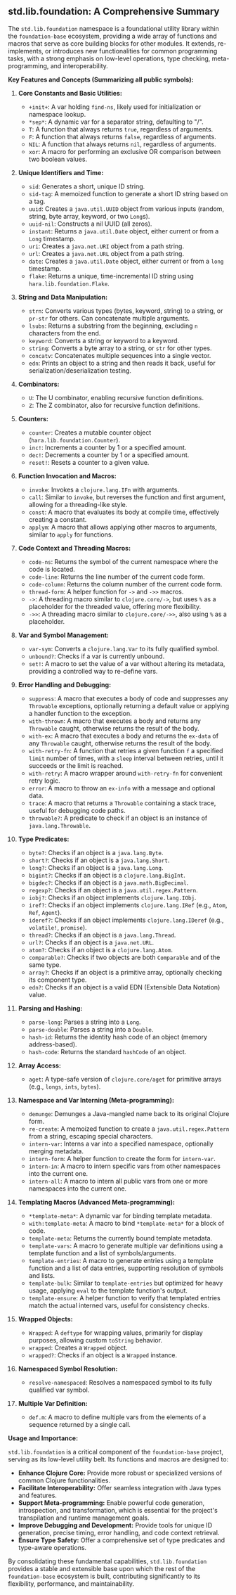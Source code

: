 ## std.lib.foundation: A Comprehensive Summary

The `std.lib.foundation` namespace is a foundational utility library within the `foundation-base` ecosystem, providing a wide array of functions and macros that serve as core building blocks for other modules. It extends, re-implements, or introduces new functionalities for common programming tasks, with a strong emphasis on low-level operations, type checking, meta-programming, and interoperability.

**Key Features and Concepts (Summarizing all public symbols):**

1.  **Core Constants and Basic Utilities:**
    *   `+init+`: A var holding `find-ns`, likely used for initialization or namespace lookup.
    *   `*sep*`: A dynamic var for a separator string, defaulting to "/".
    *   `T`: A function that always returns `true`, regardless of arguments.
    *   `F`: A function that always returns `false`, regardless of arguments.
    *   `NIL`: A function that always returns `nil`, regardless of arguments.
    *   `xor`: A macro for performing an exclusive OR comparison between two boolean values.

2.  **Unique Identifiers and Time:**
    *   `sid`: Generates a short, unique ID string.
    *   `sid-tag`: A memoized function to generate a short ID string based on a tag.
    *   `uuid`: Creates a `java.util.UUID` object from various inputs (random, string, byte array, keyword, or two `Long`s).
    *   `uuid-nil`: Constructs a nil UUID (all zeros).
    *   `instant`: Returns a `java.util.Date` object, either current or from a `Long` timestamp.
    *   `uri`: Creates a `java.net.URI` object from a path string.
    *   `url`: Creates a `java.net.URL` object from a path string.
    *   `date`: Creates a `java.util.Date` object, either current or from a `long` timestamp.
    *   `flake`: Returns a unique, time-incremental ID string using `hara.lib.foundation.Flake`.

3.  **String and Data Manipulation:**
    *   `strn`: Converts various types (bytes, keyword, string) to a string, or `pr-str` for others. Can concatenate multiple arguments.
    *   `lsubs`: Returns a substring from the beginning, excluding `n` characters from the end.
    *   `keyword`: Converts a string or keyword to a keyword.
    *   `string`: Converts a byte array to a string, or `str` for other types.
    *   `concatv`: Concatenates multiple sequences into a single vector.
    *   `edn`: Prints an object to a string and then reads it back, useful for serialization/deserialization testing.

4.  **Combinators:**
    *   `U`: The U combinator, enabling recursive function definitions.
    *   `Z`: The Z combinator, also for recursive function definitions.

5.  **Counters:**
    *   `counter`: Creates a mutable counter object (`hara.lib.foundation.Counter`).
    *   `inc!`: Increments a counter by 1 or a specified amount.
    *   `dec!`: Decrements a counter by 1 or a specified amount.
    *   `reset!`: Resets a counter to a given value.

6.  **Function Invocation and Macros:**
    *   `invoke`: Invokes a `clojure.lang.IFn` with arguments.
    *   `call`: Similar to `invoke`, but reverses the function and first argument, allowing for a threading-like style.
    *   `const`: A macro that evaluates its body at compile time, effectively creating a constant.
    *   `applym`: A macro that allows applying other macros to arguments, similar to `apply` for functions.

7.  **Code Context and Threading Macros:**
    *   `code-ns`: Returns the symbol of the current namespace where the code is located.
    *   `code-line`: Returns the line number of the current code form.
    *   `code-column`: Returns the column number of the current code form.
    *   `thread-form`: A helper function for `->` and `->>` macros.
    *   `->`: A threading macro similar to `clojure.core/->`, but uses `%` as a placeholder for the threaded value, offering more flexibility.
    *   `->>`: A threading macro similar to `clojure.core/->>`, also using `%` as a placeholder.

8.  **Var and Symbol Management:**
    *   `var-sym`: Converts a `clojure.lang.Var` to its fully qualified symbol.
    *   `unbound?`: Checks if a var is currently unbound.
    *   `set!`: A macro to set the value of a var without altering its metadata, providing a controlled way to re-define vars.

9.  **Error Handling and Debugging:**
    *   `suppress`: A macro that executes a body of code and suppresses any `Throwable` exceptions, optionally returning a default value or applying a handler function to the exception.
    *   `with-thrown`: A macro that executes a body and returns any `Throwable` caught, otherwise returns the result of the body.
    *   `with-ex`: A macro that executes a body and returns the `ex-data` of any `Throwable` caught, otherwise returns the result of the body.
    *   `with-retry-fn`: A function that retries a given function `f` a specified `limit` number of times, with a `sleep` interval between retries, until it succeeds or the limit is reached.
    *   `with-retry`: A macro wrapper around `with-retry-fn` for convenient retry logic.
    *   `error`: A macro to throw an `ex-info` with a message and optional data.
    *   `trace`: A macro that returns a `Throwable` containing a stack trace, useful for debugging code paths.
    *   `throwable?`: A predicate to check if an object is an instance of `java.lang.Throwable`.

10. **Type Predicates:**
    *   `byte?`: Checks if an object is a `java.lang.Byte`.
    *   `short?`: Checks if an object is a `java.lang.Short`.
    *   `long?`: Checks if an object is a `java.lang.Long`.
    *   `bigint?`: Checks if an object is a `clojure.lang.BigInt`.
    *   `bigdec?`: Checks if an object is a `java.math.BigDecimal`.
    *   `regexp?`: Checks if an object is a `java.util.regex.Pattern`.
    *   `iobj?`: Checks if an object implements `clojure.lang.IObj`.
    *   `iref?`: Checks if an object implements `clojure.lang.IRef` (e.g., `Atom`, `Ref`, `Agent`).
    *   `ideref?`: Checks if an object implements `clojure.lang.IDeref` (e.g., `volatile!`, `promise`).
    *   `thread?`: Checks if an object is a `java.lang.Thread`.
    *   `url?`: Checks if an object is a `java.net.URL`.
    *   `atom?`: Checks if an object is a `clojure.lang.Atom`.
    *   `comparable?`: Checks if two objects are both `Comparable` and of the same type.
    *   `array?`: Checks if an object is a primitive array, optionally checking its component type.
    *   `edn?`: Checks if an object is a valid EDN (Extensible Data Notation) value.

11. **Parsing and Hashing:**
    *   `parse-long`: Parses a string into a `Long`.
    *   `parse-double`: Parses a string into a `Double`.
    *   `hash-id`: Returns the identity hash code of an object (memory address-based).
    *   `hash-code`: Returns the standard `hashCode` of an object.

12. **Array Access:**
    *   `aget`: A type-safe version of `clojure.core/aget` for primitive arrays (e.g., `longs`, `ints`, `bytes`).

13. **Namespace and Var Interning (Meta-programming):**
    *   `demunge`: Demunges a Java-mangled name back to its original Clojure form.
    *   `re-create`: A memoized function to create a `java.util.regex.Pattern` from a string, escaping special characters.
    *   `intern-var`: Interns a var into a specified namespace, optionally merging metadata.
    *   `intern-form`: A helper function to create the form for `intern-var`.
    *   `intern-in`: A macro to intern specific vars from other namespaces into the current one.
    *   `intern-all`: A macro to intern all public vars from one or more namespaces into the current one.

14. **Templating Macros (Advanced Meta-programming):**
    *   `*template-meta*`: A dynamic var for binding template metadata.
    *   `with:template-meta`: A macro to bind `*template-meta*` for a block of code.
    *   `template-meta`: Returns the currently bound template metadata.
    *   `template-vars`: A macro to generate multiple var definitions using a template function and a list of symbols/arguments.
    *   `template-entries`: A macro to generate entries using a template function and a list of data entries, supporting resolution of symbols and lists.
    *   `template-bulk`: Similar to `template-entries` but optimized for heavy usage, applying `eval` to the template function's output.
    *   `template-ensure`: A helper function to verify that templated entries match the actual interned vars, useful for consistency checks.

15. **Wrapped Objects:**
    *   `Wrapped`: A `deftype` for wrapping values, primarily for display purposes, allowing custom `toString` behavior.
    *   `wrapped`: Creates a `Wrapped` object.
    *   `wrapped?`: Checks if an object is a `Wrapped` instance.

16. **Namespaced Symbol Resolution:**
    *   `resolve-namespaced`: Resolves a namespaced symbol to its fully qualified var symbol.

17. **Multiple Var Definition:**
    *   `def.m`: A macro to define multiple vars from the elements of a sequence returned by a single call.

**Usage and Importance:**

`std.lib.foundation` is a critical component of the `foundation-base` project, serving as its low-level utility belt. Its functions and macros are designed to:

*   **Enhance Clojure Core:** Provide more robust or specialized versions of common Clojure functionalities.
*   **Facilitate Interoperability:** Offer seamless integration with Java types and features.
*   **Support Meta-programming:** Enable powerful code generation, introspection, and transformation, which is essential for the project's transpilation and runtime management goals.
*   **Improve Debugging and Development:** Provide tools for unique ID generation, precise timing, error handling, and code context retrieval.
*   **Ensure Type Safety:** Offer a comprehensive set of type predicates and type-aware operations.

By consolidating these fundamental capabilities, `std.lib.foundation` provides a stable and extensible base upon which the rest of the `foundation-base` ecosystem is built, contributing significantly to its flexibility, performance, and maintainability.